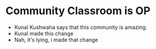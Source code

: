 # Community Classroom is OP

- Kunal Kushwaha says that this community is amazing.
- Kunal made this change
- Nah, it's lying, i made that change

